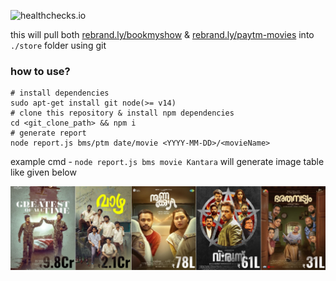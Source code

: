 ![healthchecks.io](https://healthchecks.io/badge/5db5179f-a059-425b-86f2-8fb9c6/rxjUdNU6.svg)

this will pull both [rebrand.ly/bookmyshow](http://rebrand.ly/bookmyshow) & [rebrand.ly/paytm-movies](http://rebrand.ly/paytm-movies) into `./store` folder using git

### how to use?

```
# install dependencies
sudo apt-get install git node(>= v14)
# clone this repository & install npm dependencies
cd <git_clone_path> && npm i
# generate report
node report.js bms/ptm date/movie <YYYY-MM-DD>/<movieName>
```

example cmd - `node report.js bms movie Kantara` will generate image table like given below

<img src="./store/weekly.png" />
